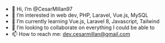 - 👋 Hi, I’m @CesarMillan97
- 👀 I’m interested in web dev, PHP, Laravel, Vue.js, MySQL
- 🌱 I’m currently learning Vue.js, Laravel 8, Javascript, Tailwind
- 💞️ I’m looking to collaborate on everything I could be able to 
- 📫 How to reach me: dev.cesarmillan@gmail.com

<!---
CesarMillan97/CesarMillan97 is a ✨ special ✨ repository because its `README.md` (this file) appears on your GitHub profile.
You can click the Preview link to take a look at your changes.
--->
